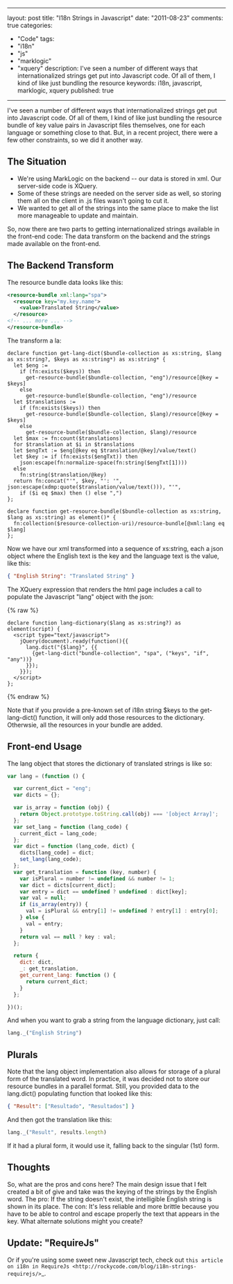 
---
layout: post
title: "I18n Strings in Javascript"
date: "2011-08-23"
comments: true
categories:
  - "Code"
tags:
  - "i18n"
  - "js"
  - "marklogic"
  - "xquery"
description: I've seen a number of different ways that internationalized strings get put into Javascript code.  Of all of them, I kind of like just bundling the resource
keywords: i18n, javascript, marklogic, xquery
published: true
---

I've seen a number of different ways that internationalized strings get put into Javascript code.  Of all of them, I kind of like just bundling the resource bundle of key value pairs in Javascript files themselves, one for each language or something close to that.  But, in a recent project, there were a few other constraints, so we did it another way.
<!--more-->

The Situation
-------------

* We're using MarkLogic on the backend -- our data is stored in xml.  Our server-side code is XQuery.
* Some of these strings are needed on the server side as well, so storing them all on the client in .js files wasn't going to cut it.
* We wanted to get all of the strings into the same place to make the list more manageable to update and maintain.

So, now there are two parts to getting internationalized strings available in the front-end code: The data transform on the backend and the strings made available on the front-end.

The Backend Transform
---------------------

The resource bundle data looks like this:

```xml
<resource-bundle xml:lang="spa">
  <resource key="my.key.name">
    <value>Translated String</value>
  </resource>
<!-- ... more ... -->
</resource-bundle>
```

The transform a la:

```
declare function get-lang-dict($bundle-collection as xs:string, $lang as xs:string?, $keys as xs:string*) as xs:string* {
  let $eng :=
    if (fn:exists($keys)) then
      get-resource-bundle($bundle-collection, "eng")/resource[@key = $keys]
    else
      get-resource-bundle($bundle-collection, "eng")/resource
  let $translations :=
    if (fn:exists($keys)) then
      get-resource-bundle($bundle-collection, $lang)/resource[@key = $keys]
    else
      get-resource-bundle($bundle-collection, $lang)/resource
  let $max := fn:count($translations)
  for $translation at $i in $translations
  let $engTxt := $eng[@key eq $translation/@key]/value/text()
  let $key := if (fn:exists($engTxt)) then
    json:escape(fn:normalize-space(fn:string($engTxt[1])))
  else
    fn:string($translation/@key)
  return fn:concat("'", $key, "': '", json:escape(xdmp:quote($translation/value/text())), "'",
    if ($i eq $max) then () else ",")
};

declare function get-resource-bundle($bundle-collection as xs:string, $lang as xs:string) as element()* {
  fn:collection($resource-collection-uri)/resource-bundle[@xml:lang eq $lang]
};
```

Now we have our xml transformed into a sequence of xs:string, each a json object where the English text is the key and the language text is the value, like this:

```json
{ "English String": "Translated String" }
```

The XQuery expression that renders the html page includes a call to populate the Javascript "lang" object with the json:

{% raw %}
```
declare function lang-dictionary($lang as xs:string?) as element(script) {
  <script type="text/javascript">
    jQuery(document).ready(function(){{
      lang.dict("{$lang}", {{
        {get-lang-dict("bundle-collection", "spa", ("keys", "if", "any"))}
      }});
    }});
  </script>
};
```
{% endraw %}

Note that if you provide a pre-known set of i18n string $keys to the get-lang-dict() function, it will only add those resources to the dictionary.  Otherwsie, all the resources in your bundle are added.

Front-end Usage
---------------

The lang object that stores the dictionary of translated strings is like so:

```javascript
var lang = (function () {

  var current_dict = "eng";
  var dicts = {};

  var is_array = function (obj) {
    return Object.prototype.toString.call(obj) === '[object Array]';
  };
  var set_lang = function (lang_code) {
    current_dict = lang_code;
  };
  var dict = function (lang_code, dict) {
    dicts[lang_code] = dict;
    set_lang(lang_code);
  };
  var get_translation = function (key, number) {
    var isPlural = number != undefined && number != 1;
    var dict = dicts[current_dict];
    var entry = dict == undefined ? undefined : dict[key];
    var val = null;
    if (is_array(entry)) {
      val = isPlural && entry[1] != undefined ? entry[1] : entry[0];
    } else {
      val = entry;
    }
    return val == null ? key : val;
  };

  return {
    dict: dict,
    _: get_translation,
    get_current_lang: function () {
      return current_dict;
    }
  };

})();
```

And when you want to grab a string from the language dictionary, just call:

```javascript
lang._("English String")
```

Plurals
-------

Note that the lang object implementation also allows for storage of a plural form of the translated word.  In practice, it was decided not to store our resource bundles in a parallel format.  Still, you provided data to the lang.dict() populating function that looked like this:

```json
{ "Result": ["Resultado", "Resultados"] }
```

And then got the translation like this:

```javascript
lang._("Result", results.length)
```

If it had a plural form, it would use it, falling back to the singular (1st) form.

Thoughts
-----------

So, what are the pros and cons here?  The main design issue that I felt created a bit of give and take was the keying of the strings by the English word.  The pro: If the string doesn't exist, the intelligible English string is shown in its place.  The con: It's less reliable and more brittle because you have to be able to control and escape properly the text that appears in the key.  What alternate solutions might you create?

Update: "RequireJs"
-----------------------
Or if you're using some sweet new Javascript tech, check out `this article on i18n in RequireJs <http://rockycode.com/blog/i18n-strings-requirejs/>`_.

  
